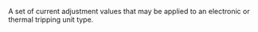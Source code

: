 A set of current adjustment values that may be applied to an electronic or thermal tripping unit type.

<!-- end of short definition -->

